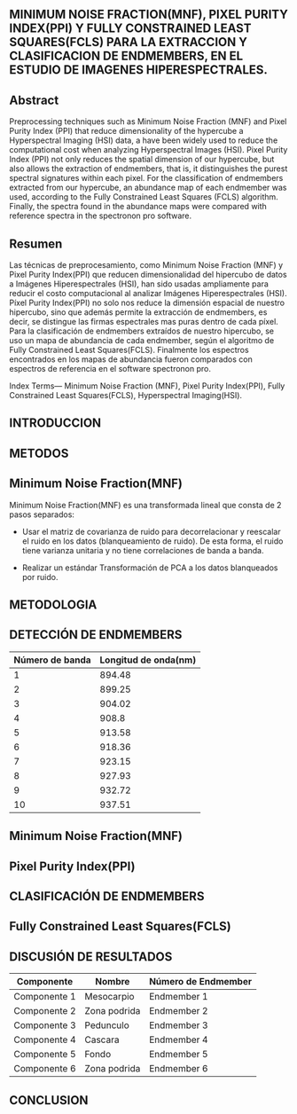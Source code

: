 MINIMUM NOISE FRACTION(MNF), PIXEL PURITY INDEX(PPI) Y FULLY CONSTRAINED LEAST SQUARES(FCLS) PARA LA EXTRACCION Y CLASIFICACION DE ENDMEMBERS, EN EL ESTUDIO DE IMAGENES HIPERESPECTRALES.
-----

Abstract
-----
Preprocessing techniques such as Minimum Noise Fraction (MNF) and Pixel Purity Index (PPI) that reduce
dimensionality of the hypercube a Hyperspectral Imaging (HSI) data, a have been widely used to reduce the computational
cost when analyzing Hyperspectral Images (HSI). Pixel Purity Index (PPI) not only reduces the spatial dimension of our
hypercube, but also allows the extraction of endmembers, that is, it distinguishes the purest spectral signatures within each
pixel. For the classification of endmembers extracted from our hypercube, an abundance map of each endmember was
used, according to the Fully Constrained Least Squares (FCLS) algorithm. Finally, the spectra found in the abundance
maps were compared with reference spectra in the spectronon pro software.

Resumen
-----
Las técnicas de preprocesamiento, como Minimum Noise Fraction (MNF) y Pixel Purity Index(PPI) que reducen
dimensionalidad del hipercubo de datos a Imágenes Hiperespectrales (HSI), han sido usadas ampliamente para reducir el
costo computacional al analizar Imágenes Hiperespectrales (HSI). Píxel Purity Index(PPI) no solo nos reduce la dimensión
espacial de nuestro hipercubo, sino que además permite la extracción de endmembers, es decir, se distingue las firmas
espectrales mas puras dentro de cada píxel. Para la clasificación de endmembers extraídos de nuestro hipercubo, se uso un
mapa de abundancia de cada endmember, según el algoritmo de Fully Constrained Least Squares(FCLS). Finalmente los
espectros encontrados en los mapas de abundancia fueron comparados con espectros de referencia en el software spectronon
pro.

Index Terms— Minimum Noise Fraction (MNF), Pixel Purity Index(PPI), Fully Constrained Least Squares(FCLS),
Hyperspectral Imaging(HSI).

INTRODUCCION
-----


METODOS
-----


Minimum Noise Fraction(MNF)
-----

Minimum Noise Fraction(MNF) es una transformada lineal que consta de 2 pasos separados:

* Usar el matriz de covarianza de ruido para decorrelacionar y reescalar el ruido en los datos (blanqueamiento de ruido). De esta forma, el ruido tiene varianza unitaria y no tiene correlaciones de banda a banda.

* Realizar un estándar Transformación de PCA a los datos blanqueados por ruido.


METODOLOGIA
-----





DETECCIÓN DE ENDMEMBERS
-----




|Número de banda  |  Longitud de onda(nm)  |
| --------------- | ---------------------- |
|      1          |          894.48        |   
|      2          |          899.25        |  
|      3          |          904.02        |    
|      4          |          908.8         |   
|      5          |          913.58        |   
|      6          |          918.36        |  
|      7          |          923.15        |    
|      8          |          927.93        |   
|      9          |          932.72        |   
|      10         |          937.51        |  


Minimum Noise Fraction(MNF)
-----




Pixel Purity Index(PPI)
-----


CLASIFICACIÓN DE ENDMEMBERS
-----


Fully Constrained Least Squares(FCLS)
-----



DISCUSIÓN DE RESULTADOS
-----








|Componente   |  Nombre         | Número de Endmember | 
| ----------  | --------------- |-------------------- |
|Componente 1 |  Mesocarpio     |    Endmember 1      |   
|Componente 2 |  Zona podrida   |    Endmember 2      |  
|Componente 3 |  Pedunculo      |    Endmember 3      |    
|Componente 4 |  Cascara        |    Endmember 4      |   
|Componente 5 |  Fondo          |    Endmember 5      |   
|Componente 6 |  Zona podrida   |    Endmember 6      |


CONCLUSION
-----

